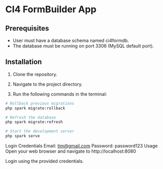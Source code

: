 # CI4 FormBuilder App

## Prerequisites

- User must have a database schema named ci4formdb.
- The database must be running on port 3306 (MySQL default port).

## Installation

1. Clone the repository.

2. Navigate to the project directory.

3. Run the following commands in the terminal:

```bash
# Rollback previous migrations
php spark migrate:rollback

# Refresh the database
php spark migrate:refresh

# Start the development server
php spark serve
```

Login Credentials
Email: tim@gmail.com
Password: password123
Usage
Open your web browser and navigate to http://localhost:8080

Login using the provided credentials.

